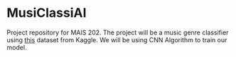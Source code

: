 # MusiClassiAI <!-- nice! -->
Project repository for MAIS 202. The project will be a music genre classifier using [this](https://www.kaggle.com/datasets/andradaolteanu/gtzan-dataset-music-genre-classification) dataset from Kaggle. We will be using CNN Algorithm to train our model.
